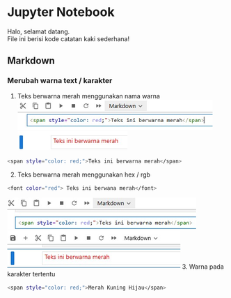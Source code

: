 # Jupyter Notebook  

Halo, selamat datang.   
File ini berisi kode catatan kaki sederhana!   

## Markdown 
### Merubah warna text / karakter  
1. Teks berwarna merah menggunakan nama warna  
![img01](img/JupNot/01.jpg) ![img02](img/JupNot/02.jpg) 
```bash
<span style="color: red;">Teks ini berwarna merah</span>
```  
2. Teks berwarna merah menggunakan hex / rgb  
```bash
<font color="red"> Teks ini berwana merah</font>
```
![img01](img/JupNot/03.jpg) ![img02](img/JupNot/04.jpg)
3. Warna pada karakter tertentu  
```bash
<span style="color: red;">Merah Kuning Hijau</span>
```  
